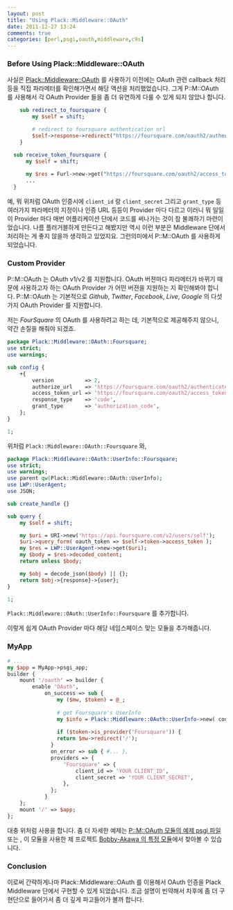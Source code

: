 ```yaml
---
layout: post
title: "Using Plack::Middleware::OAuth"
date: 2011-12-27 13:24
comments: true
categories: [perl,psgi,oauth,middleware,c9s]
---
```

  
### Before Using Plack::Middleware::OAuth

  사실은 [Plack::Middleware::OAuth][cpan-pmoauth] 를 사용하기 이전에는 OAuth 관련 callback 처리등을 직접 파라메터를 확인해가면서 해당 액션을 처리했었습니다. 그게 P::M::OAuth 를 사용해서 각 OAuth Provider 들을 좀 더 유연하게 다룰 수 있게 되지 않았나 합니다.
  
``` perl
    sub redirect_to_foursquare {
        my $self = shift;

        # redirect to foursquare authentication url
        $self->response->redirect("https://foursquare.com/oauth2/authenticate?client_id=$client_id&response_type=code&redirect_uri=$callback_url");
    }

  sub receive_token_foursquare {
      my $self = shift;
      
      my $res = Furl->new->get("https://foursquare.com/oauth2/access_token?client_id=$client_id&client_secret=$client_secret&grant_type=authorization_code&redirect_uri=$redirect_url&code=".$self->request->param('code'));
      ...
  }
```

  예, 뭐 위처럼 OAuth 인증시에 `client_id` 랑 `client_secret` 그리고 `grant_type` 등 여러가지 파라메터의 지정이나 인증 URL 등등이 Provider 마다 다르고 이러니 뭐 일일이 Provider 마다 매번 어플리케이션 단에서 코드를 써나가는 것이 참 불쾌하기 마련이었습니다.
  나름 플러거블하게 만든다고 해봤지만 역시 이런 부분은 Middleware 단에서 처리하는 게 좋지 않을까 생각하고 있었지요.
  그런의미에서 P::M::OAuth 를 사용하게 되었습니다.
    
### Custom Provider

  P::M::OAuth 는 OAuth v1/v2 를 지원합니다. OAuth 버젼마다 파라메터가 바뀌기 때문에 사용하고자 하는 OAuth Provider 가 어떤 버젼을 지원하는 지 확인해봐야 합니다.
   P::M::OAuth 는 기본적으로 *Github*, *Twitter*, *Facebook*, *Live*, *Google* 의 다섯가지 OAuth Provider 를 지원합니다.

  저는 *FourSquare* 의 OAuth 를 사용하려고 하는 데, 기본적으로 제공해주지 않으니, 약간 손질을 해줘야 되겠죠.
  
``` perl
package Plack::Middleware::OAuth::Foursquare;
use strict;
use warnings;

sub config {
    +{
        version          => 2,
        authorize_url    => 'https://foursquare.com/oauth2/authenticate',
        access_token_url => 'https://foursquare.com/oauth2/access_token',
        response_type    => 'code',
        grant_type       => 'authorization_code',
    };
}

1;
```

  위처럼 `Plack::Middleware::OAuth::Foursquare` 와,

``` perl
package Plack::Middleware::OAuth::UserInfo::Foursquare;
use strict;
use warnings;
use parent qw(Plack::Middleware::OAuth::UserInfo);
use LWP::UserAgent;
use JSON;

sub create_handle {}

sub query {
    my $self = shift;

    my $uri = URI->new('https://api.foursquare.com/v2/users/self');
    $uri->query_form( oauth_token => $self->token->access_token );
    my $res = LWP::UserAgent->new->get($uri);
    my $body = $res->decoded_content;
    return unless $body;

    my $obj = decode_json($body) || {};
    return $obj->{response}->{user};
}

1;
```

  `Plack::Middleware::OAuth::UserInfo::Foursquare` 를 추가합니다.

  이렇게 쉽게 OAuth Provider 마다 해당 네임스페이스 맞는 모듈을 추가해줍니다.
 
### MyApp

``` perl
# ...
my $app = MyApp->psgi_app;
builder {
    mount '/oauth' => builder {
        enable 'OAuth',
            on_success => sub {
                my ($mw, $token) = @_;
                
                # get Foursquare's UserInfo
                my $info = Plack::Middleware::OAuth::UserInfo->new( config => $mw->config, token => $token );
                
                if ($token->is_provider('Foursquare')) {
                return $mw->redirect('/');  
              }
              on_error => sub { #... },
              providers => {
                  'Foursquare' => {
                      client_id => 'YOUR CLIENT_ID',
                      client_secret => 'YOUR CLIENT_SECRET',
                  },
              };
            }
    };
    mount '/' => $app;
};
```

  대충 위처럼 사용을 합니다.
  좀 더 자세한 예제는 [P::M::OAuth 모듈의 예제 psgi 파일][github-pmoauth-app-psgi] 또는 , 이 모듈을 사용한 제 프로젝트 [Bobby-Akawa 의 특정 모듈][github-bobby-lib-bobby-pm]에서 찾아볼 수 있습니다.

### Conclusion

  이로써 간략하게나마 Plack::Middleware::OAuth 를 이용해서 OAuth 인증을 Plack Middleware 단에서 구현할 수 있게 되었습니다. 조금 설명이 빈약해서 차후에 좀 더 구현단으로 들어가서 좀 더 깊게 파고들어가 볼까 합니다.
  
[cpan-pmoauth]:http://search.cpan.org/perldoc?Plack::Middleware::OAuth
[github-pmoauth-app-psgi]:https://github.com/c9s/Plack-Middleware-OAuth/blob/develop/eg/app.psgi
[github-bobby-lib-bobby-pm]:https://github.com/JEEN/Bobby-Akawa/blob/develop/lib/Bobby.pm#L46